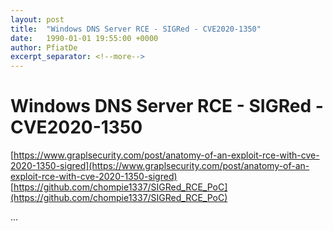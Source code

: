 ```yaml
---
layout: post
title:  "Windows DNS Server RCE - SIGRed - CVE2020-1350"
date:   1990-01-01 19:55:00 +0000
author: PfiatDe
excerpt_separator: <!--more-->
---
```


# Windows DNS Server RCE - SIGRed - CVE2020-1350
[https://www.graplsecurity.com/post/anatomy-of-an-exploit-rce-with-cve-2020-1350-sigred](https://www.graplsecurity.com/post/anatomy-of-an-exploit-rce-with-cve-2020-1350-sigred)
[https://github.com/chompie1337/SIGRed_RCE_PoC](https://github.com/chompie1337/SIGRed_RCE_PoC)

...
<!--more-->
